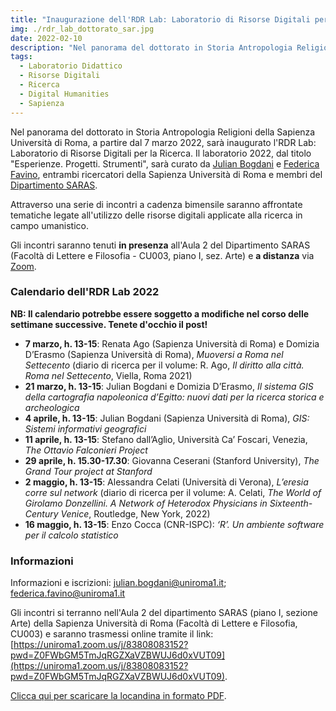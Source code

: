 ```yaml
---
title: "Inaugurazione dell'RDR Lab: Laboratorio di Risorse Digitali per la Ricerca"
img: ./rdr_lab_dottorato_sar.jpg
date: 2022-02-10
description: "Nel panorama del dottorato in Storia Antropologia Religioni della Sapienza Università di Roma, a partire dal 7 marzo 2022, sarà inaugurato l'RDR Lab: Laboratorio di Risorse Digitali per la Ricerca."
tags:
  - Laboratorio Didattico
  - Risorse Digitali
  - Ricerca
  - Digital Humanities
  - Sapienza
---
```


Nel panorama del dottorato in Storia Antropologia Religioni della Sapienza Università di Roma, a partire dal 7 marzo 2022, sarà inaugurato l'RDR Lab: Laboratorio di Risorse Digitali per la Ricerca. Il laboratorio 2022, dal titolo "Esperienze. Progetti. Strumenti", sarà curato da [Julian Bogdani](https://purl.org/lad/jb) e [Federica Favino](https://corsidilaurea.uniroma1.it/it/users/julianbogdaniuniroma1it), entrambi ricercatori della Sapienza Università di Roma e membri del [Dipartimento SARAS](https://saras.uniroma1.it/).

Attraverso una serie di incontri a cadenza bimensile saranno affrontate tematiche legate all'utilizzo delle risorse digitali applicate alla ricerca in campo umanistico.

Gli incontri saranno tenuti **in presenza** all'Aula 2 del Dipartimento SARAS (Facoltà di Lettere e Filosofia - CU003, piano I, sez. Arte) e **a distanza** via [Zoom](https://uniroma1.zoom.us/j/83808083152?pwd=Z0FWbGM5TmJqRGZXaVZBWUJ6d0xVUT09).

### Calendario dell'RDR Lab 2022

**NB: Il calendario potrebbe essere soggetto a modifiche nel corso delle settimane successive. Tenete d'occhio il post!**

- **7 marzo, h. 13-15**: Renata Ago (Sapienza Università di Roma) e Domizia D’Erasmo (Sapienza Università di Roma), _Muoversi a Roma nel Settecento_ (diario di ricerca per il volume: R. Ago, _Il diritto alla città. Roma nel Settecento_, Viella, Roma 2021)
- **21 marzo, h. 13-15**: Julian Bogdani e Domizia D’Erasmo, _Il sistema GIS della cartografia napoleonica d’Egitto: nuovi dati per la ricerca storica e archeologica_
- **4 aprile, h. 13-15**: Julian Bogdani (Sapienza Università di Roma), _GIS: Sistemi informativi geografici_
- **11 aprile, h. 13-15**: Stefano dall’Aglio, Università Ca’ Foscari, Venezia, _The Ottavio Falconieri Project_
- **29 aprile, h. 15.30-17.30**: Giovanna Ceserani (Stanford University), _The Grand Tour project at Stanford_
- **2 maggio, h. 13-15**: Alessandra Celati (Università di Verona), _L’eresia corre sul network_ (diario di ricerca per il volume: A. Celati, _The World of Girolamo Donzellini. A Network of Heterodox Physicians in Sixteenth-Century Venice_, Routledge, New York, 2022)
- **16 maggio, h. 13-15**: Enzo Cocca (CNR-ISPC): _‘R’. Un ambiente software per il calcolo statistico_

### Informazioni

Informazioni e iscrizioni: [julian.bogdani@uniroma1.it](mailto:julian.bogdani@uniroma1.it); [federica.favino@uniroma1.it](mailto:federica.favino@uniroma1.it)

Gli incontri si terranno nell'Aula 2 del dipartimento SARAS (piano I, sezione Arte) della Sapienza Università di Roma (Facoltà di Lettere e Filosofia, CU003) e saranno trasmessi online tramite il link: [https://uniroma1.zoom.us/j/83808083152?pwd=Z0FWbGM5TmJqRGZXaVZBWUJ6d0xVUT09](https://uniroma1.zoom.us/j/83808083152?pwd=Z0FWbGM5TmJqRGZXaVZBWUJ6d0xVUT09).


[Clicca qui per scaricare la locandina in formato PDF](./RDR-Lab-Dottorato-SAR-Programma.pdf).